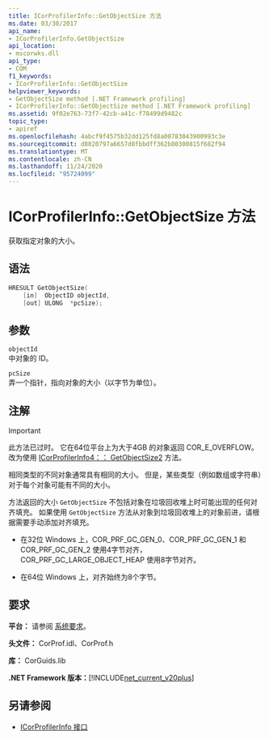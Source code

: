 ```yaml
---
title: ICorProfilerInfo::GetObjectSize 方法
ms.date: 03/30/2017
api_name:
- ICorProfilerInfo.GetObjectSize
api_location:
- mscorwks.dll
api_type:
- COM
f1_keywords:
- ICorProfilerInfo::GetObjectSize
helpviewer_keywords:
- GetObjectSize method [.NET Framework profiling]
- ICorProfilerInfo::GetObjectSize method [.NET Framework profiling]
ms.assetid: 9f02e763-73f7-42cb-a41c-f78499d9482c
topic_type:
- apiref
ms.openlocfilehash: 4abcf9f4575b32dd125fd8a00783043900993c3e
ms.sourcegitcommit: d8020797a6657d0fbbdff362b80300815f682f94
ms.translationtype: MT
ms.contentlocale: zh-CN
ms.lasthandoff: 11/24/2020
ms.locfileid: "95724099"
---
```

# <a name="icorprofilerinfogetobjectsize-method"></a>ICorProfilerInfo::GetObjectSize 方法

获取指定对象的大小。  
  
## <a name="syntax"></a>语法  
  
```cpp  
HRESULT GetObjectSize(  
    [in]  ObjectID objectId,  
    [out] ULONG  *pcSize);  
```  
  
## <a name="parameters"></a>参数  

 `objectId`  
 中对象的 ID。  
  
 `pcSize`  
 弄一个指针，指向对象的大小（以字节为单位）。  
  
## <a name="remarks"></a>注解  
  
> [!IMPORTANT]
> 此方法已过时。 它在64位平台上为大于4GB 的对象返回 COR_E_OVERFLOW。 改为使用  [ICorProfilerInfo4：： GetObjectSize2](icorprofilerinfo4-getobjectsize2-method.md) 方法。  
  
 相同类型的不同对象通常具有相同的大小。 但是，某些类型（例如数组或字符串）对于每个对象可能有不同的大小。  
  
 方法返回的大小 `GetObjectSize` 不包括对象在垃圾回收堆上时可能出现的任何对齐填充。 如果使用 `GetObjectSize` 方法从对象到垃圾回收堆上的对象前进，请根据需要手动添加对齐填充。  
  
- 在32位 Windows 上，COR_PRF_GC_GEN_0、COR_PRF_GC_GEN_1 和 COR_PRF_GC_GEN_2 使用4字节对齐，COR_PRF_GC_LARGE_OBJECT_HEAP 使用8字节对齐。  
  
- 在64位 Windows 上，对齐始终为8个字节。  
  
## <a name="requirements"></a>要求  

 **平台：** 请参阅 [系统要求](../../get-started/system-requirements.md)。  
  
 **头文件：** CorProf.idl、CorProf.h  
  
 **库：** CorGuids.lib  
  
 **.NET Framework 版本：**[!INCLUDE[net_current_v20plus](../../../../includes/net-current-v20plus-md.md)]  
  
## <a name="see-also"></a>另请参阅

- [ICorProfilerInfo 接口](icorprofilerinfo-interface.md)
